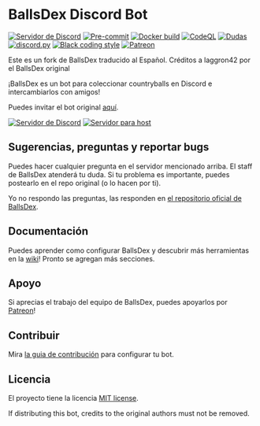 # BallsDex Discord Bot

[![Servidor de Discord](https://discordapp.com/api/guilds/1049118743101452329/embed.png)](https://discord.gg/Qn2Rkdkxwc)
[![Pre-commit](https://github.com/laggron42/BallsDex-DiscordBot/actions/workflows/pre-commit.yml/badge.svg)](https://github.com/laggron42/BallsDex-DiscordBot/actions/workflows/pre-commit.yml)
[![Docker build](https://github.com/laggron42/BallsDex-DiscordBot/actions/workflows/docker.yml/badge.svg)](https://github.com/laggron42/BallsDex-DiscordBot/actions/workflows/docker.yml)
[![CodeQL](https://github.com/laggron42/BallsDex-DiscordBot/actions/workflows/codeql-analysis.yml/badge.svg)](https://github.com/laggron42/BallsDex-DiscordBot/actions/workflows/codeql-analysis.yml)
[![Dudas](https://img.shields.io/github/issues/laggron42/BallsDex-DiscordBot)](https://github.com/laggron42/BallsDex-DiscordBot/issues)
[![discord.py](https://img.shields.io/badge/discord-py-blue.svg)](https://github.com/Rapptz/discord.py)
[![Black coding style](https://img.shields.io/badge/code%20style-black-000000.svg)](https://github.com/ambv/black)
[![Patreon](https://img.shields.io/badge/Patreon-donate-orange.svg)](https://patreon.com/retke)

Este es un fork de BallsDex traducido al Español.
Créditos a laggron42 por el BallsDex original

¡BallsDex es un bot para coleccionar countryballs en Discord e intercambiarlos con amigos!

Puedes invitar el bot original [aquí](https://discord.com/api/oauth2/authorize?client_id=999736048596816014&permissions=537193536&scope=bot%20applications.commands).

[![Servidor de Discord](https://discordapp.com/api/guilds/1049118743101452329/embed.png?style=banner3)](https://discord.gg/Qn2Rkdkxwc) [![Servidor para host](https://discordapp.com/api/guilds/1078701108500897923/embed.png?style=banner3)](https://discord.gg/M4gVaRrRDe)

## Sugerencias, preguntas y reportar bugs

Puedes hacer cualquier pregunta en el servidor mencionado arriba. El staff de BallsDex atenderá tu duda.
Si tu problema es importante, puedes postearlo en el repo original (o lo hacen por ti).

Yo no respondo las preguntas, las responden en [el repositorio oficial de BallsDex](https://github.com/laggron42/BallsDex-DiscordBot).

## Documentación

Puedes aprender como configurar BallsDex y descubrir más herramientas en la
[wiki](https://github.com/laggron42/BallsDex-Discordbot/wiki/)!
Pronto se agregan más secciones.

## Apoyo

Si aprecias el trabajo del equipo de BallsDex, puedes apoyarlos por [Patreon](https://patreon.com/retke)!

## Contribuir

Mira [la guia de contribución](CONTRIBUTING.md) para configurar tu bot.

## Licencia

El proyecto tiene la licencia [MIT license](https://opensource.org/licenses/MIT).

If distributing this bot, credits to the original authors must not be removed.
